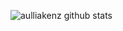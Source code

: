 




![aulliakenz github stats](https://github-readme-stats.vercel.app/api?username=aulliakenz&count_private=true)

 
 
 
